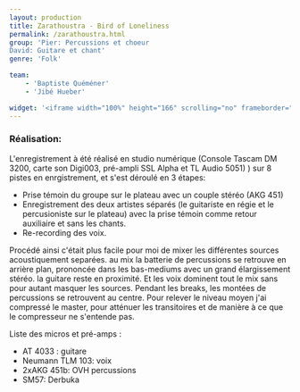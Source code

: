 ```yaml
---
layout: production
title: Zarathoustra - Bird of Loneliness
permalink: /zarathoustra.html
group: 'Pier: Percussions et choeur
David: Guitare et chant'
genre: 'Folk'

team:
    - 'Baptiste Quéméner'
    - 'Jibé Hueber'

widget: '<iframe width="100%" height="166" scrolling="no" frameborder="no" src="https://w.soundcloud.com/player/?url=http%3A%2F%2Fapi.soundcloud.com%2Ftracks%2F80364925&amp;color=ff6600&amp;auto_play=false&amp;show_artwork=false"></iframe>'
---
```


### Réalisation:

L'enregistrement à été réalisé en studio numérique (Console Tascam DM 3200, carte son Digi003, pré-ampli SSL Alpha et TL Audio 5051) ) sur 8 pistes en enrgistrement, et s'est déroulé en 3 étapes:

- Prise témoin du groupe sur le plateau avec un couple stéréo (AKG 451)
- Enregistrement des deux artistes séparés (le guitariste en régie et le percusioniste sur le plateau) avec la prise témoin comme retour auxiliaire
  et sans les chants.
- Re-recording des voix.

Procédé ainsi c'était plus facile pour moi de mixer les différentes sources acoustiquement separées. au mix la batterie de percussions se retrouve en arrière plan, prononcée dans les bas-mediums avec un grand élargissement stéréo. la guitare reste en proximité. Et les voix dominent tout le mix sans pour autant masquer les sources. Pendant les breaks, les montées de percussions se retrouvent au centre. Pour relever le niveau moyen j'ai compressé le master, pour atténuer les transitoires et de manière à ce que le compresseur ne s'entende pas.

Liste des micros et pré-amps :

- AT 4033 : guitare
- Neumann TLM 103: voix
- 2xAKG 451b: OVH percussions
- SM57: Derbuka
